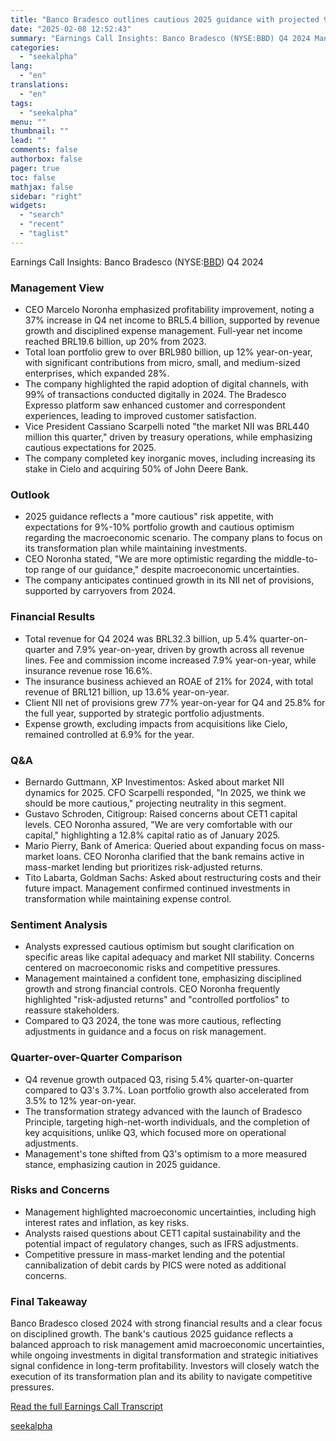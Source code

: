 ```yaml
---
title: "Banco Bradesco outlines cautious 2025 guidance with projected 9%-10% portfolio growth"
date: "2025-02-08 12:52:43"
summary: "Earnings Call Insights: Banco Bradesco (NYSE:BBD) Q4 2024 Management View CEO Marcelo Noronha emphasized profitability improvement, noting a 37% increase in Q4 net income to BRL5.4 billion, supported by revenue growth and disciplined expense management. Full-year net income reached BRL19.6 billion, up 20% from 2023. Total loan portfolio grew to..."
categories:
  - "seekalpha"
lang:
  - "en"
translations:
  - "en"
tags:
  - "seekalpha"
menu: ""
thumbnail: ""
lead: ""
comments: false
authorbox: false
pager: true
toc: false
mathjax: false
sidebar: "right"
widgets:
  - "search"
  - "recent"
  - "taglist"
---
```


Earnings Call Insights: Banco Bradesco (NYSE:[BBD](https://seekingalpha.com/symbol/BBD "Banco Bradesco S.A.")) Q4 2024

### Management View

* CEO Marcelo Noronha emphasized profitability improvement, noting a 37% increase in Q4 net income to BRL5.4 billion, supported by revenue growth and disciplined expense management. Full-year net income reached BRL19.6 billion, up 20% from 2023.
* Total loan portfolio grew to over BRL980 billion, up 12% year-on-year, with significant contributions from micro, small, and medium-sized enterprises, which expanded 28%.
* The company highlighted the rapid adoption of digital channels, with 99% of transactions conducted digitally in 2024. The Bradesco Expresso platform saw enhanced customer and correspondent experiences, leading to improved customer satisfaction.
* Vice President Cassiano Scarpelli noted "the market NII was BRL440 million this quarter," driven by treasury operations, while emphasizing cautious expectations for 2025.
* The company completed key inorganic moves, including increasing its stake in Cielo and acquiring 50% of John Deere Bank.

### Outlook

* 2025 guidance reflects a "more cautious" risk appetite, with expectations for 9%-10% portfolio growth and cautious optimism regarding the macroeconomic scenario. The company plans to focus on its transformation plan while maintaining investments.
* CEO Noronha stated, "We are more optimistic regarding the middle-to-top range of our guidance," despite macroeconomic uncertainties.
* The company anticipates continued growth in its NII net of provisions, supported by carryovers from 2024.

### Financial Results

* Total revenue for Q4 2024 was BRL32.3 billion, up 5.4% quarter-on-quarter and 7.9% year-on-year, driven by growth across all revenue lines. Fee and commission income increased 7.9% year-on-year, while insurance revenue rose 16.6%.
* The insurance business achieved an ROAE of 21% for 2024, with total revenue of BRL121 billion, up 13.6% year-on-year.
* Client NII net of provisions grew 77% year-on-year for Q4 and 25.8% for the full year, supported by strategic portfolio adjustments.
* Expense growth, excluding impacts from acquisitions like Cielo, remained controlled at 6.9% for the year.

### Q&A

* Bernardo Guttmann, XP Investimentos: Asked about market NII dynamics for 2025. CFO Scarpelli responded, "In 2025, we think we should be more cautious," projecting neutrality in this segment.
* Gustavo Schroden, Citigroup: Raised concerns about CET1 capital levels. CEO Noronha assured, "We are very comfortable with our capital," highlighting a 12.8% capital ratio as of January 2025.
* Mario Pierry, Bank of America: Queried about expanding focus on mass-market loans. CEO Noronha clarified that the bank remains active in mass-market lending but prioritizes risk-adjusted returns.
* Tito Labarta, Goldman Sachs: Asked about restructuring costs and their future impact. Management confirmed continued investments in transformation while maintaining expense control.

### Sentiment Analysis

* Analysts expressed cautious optimism but sought clarification on specific areas like capital adequacy and market NII stability. Concerns centered on macroeconomic risks and competitive pressures.
* Management maintained a confident tone, emphasizing disciplined growth and strong financial controls. CEO Noronha frequently highlighted "risk-adjusted returns" and "controlled portfolios" to reassure stakeholders.
* Compared to Q3 2024, the tone was more cautious, reflecting adjustments in guidance and a focus on risk management.

### Quarter-over-Quarter Comparison

* Q4 revenue growth outpaced Q3, rising 5.4% quarter-on-quarter compared to Q3's 3.7%. Loan portfolio growth also accelerated from 3.5% to 12% year-on-year.
* The transformation strategy advanced with the launch of Bradesco Principle, targeting high-net-worth individuals, and the completion of key acquisitions, unlike Q3, which focused more on operational adjustments.
* Management's tone shifted from Q3's optimism to a more measured stance, emphasizing caution in 2025 guidance.

### Risks and Concerns

* Management highlighted macroeconomic uncertainties, including high interest rates and inflation, as key risks.
* Analysts raised questions about CET1 capital sustainability and the potential impact of regulatory changes, such as IFRS adjustments.
* Competitive pressure in mass-market lending and the potential cannibalization of debit cards by PICS were noted as additional concerns.

### Final Takeaway

Banco Bradesco closed 2024 with strong financial results and a clear focus on disciplined growth. The bank's cautious 2025 guidance reflects a balanced approach to risk management amid macroeconomic uncertainties, while ongoing investments in digital transformation and strategic initiatives signal confidence in long-term profitability. Investors will closely watch the execution of its transformation plan and its ability to navigate competitive pressures.

[Read the full Earnings Call Transcript](https://seekingalpha.com/symbol/BBD/earnings/transcripts)

[seekalpha](https://seekingalpha.com/news/4405367-banco-bradesco-outlines-cautious-2025-guidance-with-projected-9-percentminus-10-percent)
